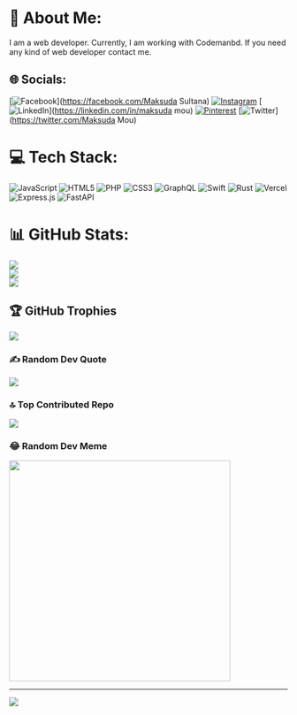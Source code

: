 # 💫 About Me:
I am a web developer. Currently, I am working with Codemanbd. If you need any kind of web developer contact me. 


## 🌐 Socials:
[![Facebook](https://img.shields.io/badge/Facebook-%231877F2.svg?logo=Facebook&logoColor=white)](https://facebook.com/Maksuda Sultana) [![Instagram](https://img.shields.io/badge/Instagram-%23E4405F.svg?logo=Instagram&logoColor=white)](https://instagram.com/maksuda_mou77) [![LinkedIn](https://img.shields.io/badge/LinkedIn-%230077B5.svg?logo=linkedin&logoColor=white)](https://linkedin.com/in/maksuda mou) [![Pinterest](https://img.shields.io/badge/Pinterest-%23E60023.svg?logo=Pinterest&logoColor=white)](https://pinterest.com/moumaksuda016) [![Twitter](https://img.shields.io/badge/Twitter-%231DA1F2.svg?logo=Twitter&logoColor=white)](https://twitter.com/Maksuda Mou) 

# 💻 Tech Stack:
![JavaScript](https://img.shields.io/badge/javascript-%23323330.svg?style=for-the-badge&logo=javascript&logoColor=%23F7DF1E) ![HTML5](https://img.shields.io/badge/html5-%23E34F26.svg?style=for-the-badge&logo=html5&logoColor=white) ![PHP](https://img.shields.io/badge/php-%23777BB4.svg?style=for-the-badge&logo=php&logoColor=white) ![CSS3](https://img.shields.io/badge/css3-%231572B6.svg?style=for-the-badge&logo=css3&logoColor=white) ![GraphQL](https://img.shields.io/badge/-GraphQL-E10098?style=for-the-badge&logo=graphql&logoColor=white) ![Swift](https://img.shields.io/badge/swift-F54A2A?style=for-the-badge&logo=swift&logoColor=white) ![Rust](https://img.shields.io/badge/rust-%23000000.svg?style=for-the-badge&logo=rust&logoColor=white) ![Vercel](https://img.shields.io/badge/vercel-%23000000.svg?style=for-the-badge&logo=vercel&logoColor=white) ![Express.js](https://img.shields.io/badge/express.js-%23404d59.svg?style=for-the-badge&logo=express&logoColor=%2361DAFB) ![FastAPI](https://img.shields.io/badge/FastAPI-005571?style=for-the-badge&logo=fastapi)
# 📊 GitHub Stats:
![](https://github-readme-stats.vercel.app/api?username=Maksuda-Sultana&theme=nightowl&hide_border=true&include_all_commits=true&count_private=true)<br/>
![](https://github-readme-streak-stats.herokuapp.com/?user=Maksuda-Sultana&theme=nightowl&hide_border=true)<br/>
![](https://github-readme-stats.vercel.app/api/top-langs/?username=Maksuda-Sultana&theme=nightowl&hide_border=true&include_all_commits=true&count_private=true&layout=compact)

## 🏆 GitHub Trophies
![](https://github-profile-trophy.vercel.app/?username=Maksuda-Sultana&theme=radical&no-frame=false&no-bg=true&margin-w=4)

### ✍️ Random Dev Quote
![](https://quotes-github-readme.vercel.app/api?type=horizontal&theme=radical)

### 🔝 Top Contributed Repo
![](https://github-contributor-stats.vercel.app/api?username=Maksuda-Sultana&limit=5&theme=dark&combine_all_yearly_contributions=true)

### 😂 Random Dev Meme
<img src='https://randommeme-five.vercel.app/' style="height: 400px;"/>

---
[![](https://visitcount.itsvg.in/api?id=Maksuda-Sultana&icon=0&color=0)](https://visitcount.itsvg.in)

<!-- Proudly created with GPRM ( https://gprm.itsvg.in ) -->

